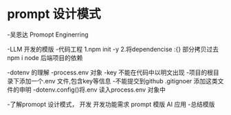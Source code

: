# prompt 设计模式

-吴恩达 Promopt Enginerring 

-LLM 开发的模版
 -代码工程
 1.npm init -y
 2.将dependencise :{} 部分拷贝过去 
 npm i 
 node 后端项目的依赖

 -dotenv 的理解
  -process.env 对象
  -key 不能在代码中以明文出现
  -项目的根目录下添加一个.env 文件,包含key等信息
  -不能提交到github .gitignoer 添加这类文件的申明
  -dotenv.config()将.env 读入process.env 对象中



-了解promopt 设计模式， 开发 开发功能需求 prompt 模版 AI 应用
 -总结模版 